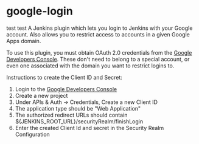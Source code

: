 google-login
============
test test
A Jenkins plugin which lets you login to Jenkins with your Google account. Also allows you to restrict access
to accounts in a given Google Apps domain.


To use this plugin, you must obtain OAuth 2.0 credentials
    from the [Google Developers Console](https://console.developers.google.com). These don't need to belong to a
    special account, or even one associated with the domain you want to restrict logins to.

Instructions to create the Client ID and Secret:

 1. Login to the [Google Developers Console](https://console.developers.google.com)
 1. Create a new project
 1. Under APIs & Auth -> Credentials, Create a new Client ID
 1. The application type should be "Web Application"
 1. The authorized redirect URLs should contain ${JENKINS_ROOT_URL}/securityRealm/finishLogin
 1. Enter the created Client Id and secret in the Security Realm Configuration
